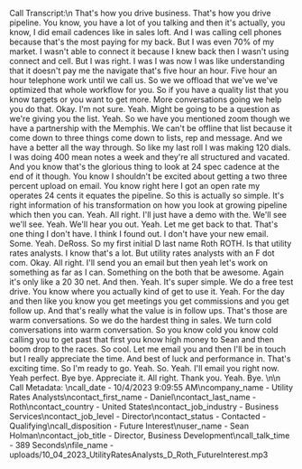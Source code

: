 Call Transcript:\n That's how you drive business. That's how you drive pipeline. You know, you have a lot of you talking and then it's actually, you know, I did email cadences like in sales loft. And I was calling cell phones because that's the most paying for my back. But I was even 70% of my market. I wasn't able to connect it because I knew back then I wasn't using connect and cell. But I was right. I was I was now I was like understanding that it doesn't pay me the navigate that's five hour an hour. Five hour an hour telephone work until we call us. So we we offload that we've we've optimized that whole workflow for you. So if you have a quality list that you know targets or you want to get more. More conversations going we help you do that. Okay. I'm not sure. Yeah. Might be going to be a question as we're giving you the list. Yeah. So we have you mentioned zoom though we have a partnership with the Memphis. We can't be offline that list because it come down to three things come down to lists, rep and message. And we have a better all the way through. So like my last roll I was making 120 dials. I was doing 400 mean notes a week and they're all structured and vacated. And you know that's the glorious thing to look at 24 spec cadence at the end of it though. You know I shouldn't be excited about getting a two three percent upload on email. You know right here I got an open rate my operates 24 cents it equates the pipeline. So this is actually so simple. It's right information of his transformation on how you look at growing pipeline which then you can. Yeah. All right. I'll just have a demo with the. We'll see we'll see. Yeah. We'll hear you out. Yeah. Let me get back to that. That's one thing I don't have. I think I found out. I don't have your new email. Some. Yeah. DeRoss. So my first initial D last name Roth ROTH. Is that utility rates analysts. I know that's a lot. But utility rates analysts with an F dot com. Okay. All right. I'll send you an email but then yeah let's work on something as far as I can. Something on the both that be awesome. Again it's only like a 20 30 net. And then. Yeah. It's super simple. We do a free test drive. You know where you actually kind of get to use it. Yeah. For the day and then like you know you get meetings you get commissions and you get follow up. And that's really what the value is in follow ups. That's those are warm conversations. So we do the hardest thing in sales. We turn cold conversations into warm conversation. So you know cold you know cold calling you to get past that first you know high money to Sean and then boom drop to the races. So cool. Let me email you and then I'll be in touch but I really appreciate the time. And best of luck and performance in. That's exciting time. So I'm ready to go. Yeah. So. Yeah. I'll email you right now. Yeah perfect. Bye bye. Appreciate it. All right. Thank you. Yeah. Bye. \n\n Call Metadata: \ncall_date - 10/4/2023 9:09:55 AM\ncompany_name - Utility Rates Analysts\ncontact_first_name - Daniel\ncontact_last_name - Roth\ncontact_country - United States\ncontact_job_industry - Business Services\ncontact_job_level - Director\ncontact_status - Contacted - Qualifying\ncall_disposition - Future Interest\nuser_name - Sean Holman\ncontact_job_title - Director, Business Development\ncall_talk_time - 389 Seconds\nfile_name - uploads/10_04_2023_UtilityRatesAnalysts_D_Roth_FutureInterest.mp3
